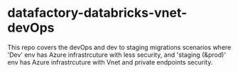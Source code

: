 # datafactory-databricks-vnet-devOps

This repo covers the devOps and dev to staging migrations scenarios where 'Dev' env has Azure infrastrcuture with less security, and 'staging (&prod)' env has Azure infrastrcuture with Vnet and private endpoints security. 
